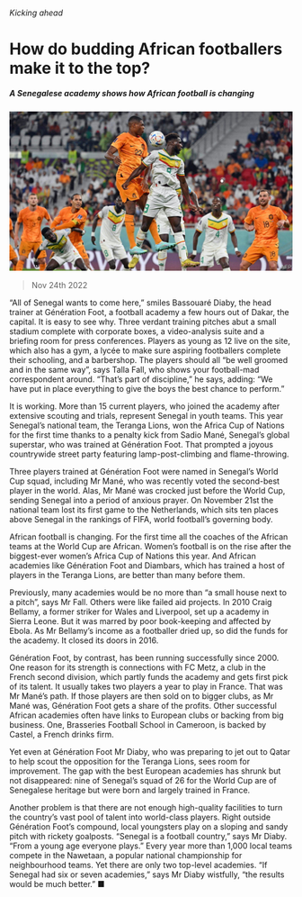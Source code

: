###### Kicking ahead

# How do budding African footballers make it to the top? 

##### A Senegalese academy shows how African football is changing 

![image](images/20221126_MAP502.jpg) 

> Nov 24th 2022 

“All of Senegal wants to come here,” smiles Bassouaré Diaby, the head trainer at Génération Foot, a football academy a few hours out of Dakar, the capital. It is easy to see why. Three verdant training pitches abut a small stadium complete with corporate boxes, a video-analysis suite and a briefing room for press conferences. Players as young as 12 live on the site, which also has a gym, a lycée to make sure aspiring footballers complete their schooling, and a barbershop. The players should all “be well groomed and in the same way”, says Talla Fall, who shows your football-mad correspondent around. “That’s part of discipline,” he says, adding: “We have put in place everything to give the boys the best chance to perform.” 

It is working. More than 15 current players, who joined the academy after extensive scouting and trials, represent Senegal in youth teams. This year Senegal’s national team, the Teranga Lions, won the Africa Cup of Nations for the first time thanks to a penalty kick from Sadio Mané, Senegal’s global superstar, who was trained at Génération Foot. That prompted a joyous countrywide street party featuring lamp-post-climbing and flame-throwing. 

Three players trained at Génération Foot were named in Senegal’s World Cup squad, including Mr Mané, who was recently voted the second-best player in the world. Alas, Mr Mané was crocked just before the World Cup, sending Senegal into a period of anxious prayer. On November 21st the national team lost its first game to the Netherlands, which sits ten places above Senegal in the rankings of FIFA, world football’s governing body. 

African football is changing. For the first time all the coaches of the African teams at the World Cup are African. Women’s football is on the rise after the biggest-ever women’s Africa Cup of Nations this year. And African academies like Génération Foot and Diambars, which has trained a host of players in the Teranga Lions, are better than many before them. 

Previously, many academies would be no more than “a small house next to a pitch”, says Mr Fall. Others were like failed aid projects. In 2010 Craig Bellamy, a former striker for Wales and Liverpool, set up a academy in Sierra Leone. But it was marred by poor book-keeping and affected by Ebola. As Mr Bellamy’s income as a footballer dried up, so did the funds for the academy. It closed its doors in 2016. 

Génération Foot, by contrast, has been running successfully since 2000. One reason for its strength is connections with FC Metz, a club in the French second division, which partly funds the academy and gets first pick of its talent. It usually takes two players a year to play in France. That was Mr Mané’s path. If those players are then sold on to bigger clubs, as Mr Mané was, Génération Foot gets a share of the profits. Other successful African academies often have links to European clubs or backing from big business. One, Brasseries Football School in Cameroon, is backed by Castel, a French drinks firm. 

Yet even at Génération Foot Mr Diaby, who was preparing to jet out to Qatar to help scout the opposition for the Teranga Lions, sees room for improvement. The gap with the best European academies has shrunk but not disappeared: nine of Senegal’s squad of 26 for the World Cup are of Senegalese heritage but were born and largely trained in France. 

Another problem is that there are not enough high-quality facilities to turn the country’s vast pool of talent into world-class players. Right outside Génération Foot’s compound, local youngsters play on a sloping and sandy pitch with rickety goalposts. “Senegal is a football country,” says Mr Diaby. “From a young age everyone plays.” Every year more than 1,000 local teams compete in the Nawetaan, a popular national championship for neighbourhood teams. Yet there are only two top-level academies. “If Senegal had six or seven academies,” says Mr Diaby wistfully, “the results would be much better.” ■


